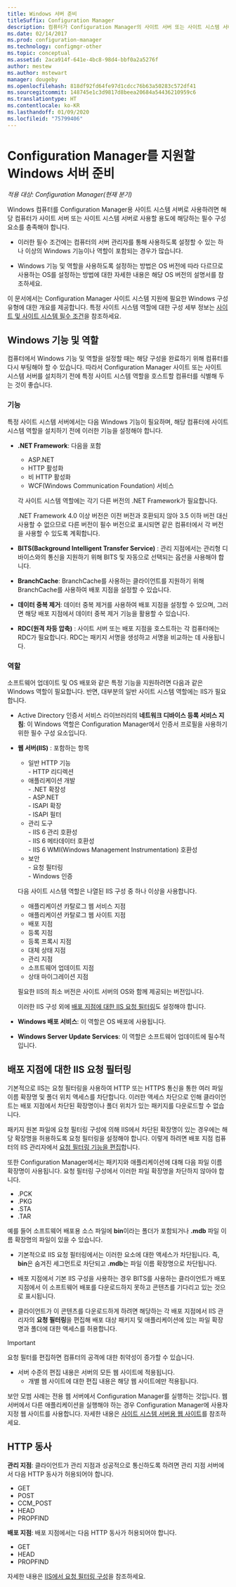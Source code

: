 ```yaml
---
title: Windows 서버 준비
titleSuffix: Configuration Manager
description: 컴퓨터가 Configuration Manager의 사이트 서버 또는 사이트 시스템 서버를 사용하기 위한 필수 구성 요소를 충족하는지 확인합니다.
ms.date: 02/14/2017
ms.prod: configuration-manager
ms.technology: configmgr-other
ms.topic: conceptual
ms.assetid: 2aca914f-641e-4bc8-98d4-bbf0a2a5276f
author: mestew
ms.author: mstewart
manager: dougeby
ms.openlocfilehash: 818df92fd64fe97d1cdcc76b63a50283c572df41
ms.sourcegitcommit: 148745e1c3d9817d8beea20684a54436210959c6
ms.translationtype: HT
ms.contentlocale: ko-KR
ms.lasthandoff: 01/09/2020
ms.locfileid: "75799406"
---
```

# <a name="prepare-windows-servers-to-support-configuration-manager"></a>Configuration Manager를 지원할 Windows 서버 준비

*적용 대상: Configuration Manager(현재 분기)*

Windows 컴퓨터를 Configuration Manager용 사이트 시스템 서버로 사용하려면 해당 컴퓨터가 사이트 서버 또는 사이트 시스템 서버로 사용할 용도에 해당하는 필수 구성 요소를 충족해야 합니다.  

- 이러한 필수 조건에는 컴퓨터의 서버 관리자를 통해 사용하도록 설정할 수 있는 하나 이상의 Windows 기능이나 역할이 포함되는 경우가 많습니다.  

- Windows 기능 및 역할을 사용하도록 설정하는 방법은 OS 버전에 따라 다르므로 사용하는 OS를 설정하는 방법에 대한 자세한 내용은 해당 OS 버전의 설명서를 참조하세요.  

이 문서에서는 Configuration Manager 사이트 시스템 지원에 필요한 Windows 구성 유형에 대한 개요를 제공합니다. 특정 사이트 시스템 역할에 대한 구성 세부 정보는 [사이트 및 사이트 시스템 필수 조건](/sccm/core/plan-design/configs/site-and-site-system-prerequisites)을 참조하세요.

##  <a name="BKMK_WinFeatures"></a> Windows 기능 및 역할  
컴퓨터에서 Windows 기능 및 역할을 설정할 때는 해당 구성을 완료하기 위해 컴퓨터를 다시 부팅해야 할 수 있습니다. 따라서 Configuration Manager 사이트 또는 사이트 시스템 서버를 설치하기 전에 특정 사이트 시스템 역할을 호스트할 컴퓨터를 식별해 두는 것이 좋습니다.

### <a name="features"></a>기능  
특정 사이트 시스템 서버에서는 다음 Windows 기능이 필요하며, 해당 컴퓨터에 사이트 시스템 역할을 설치하기 전에 이러한 기능을 설정해야 합니다.  

- **.NET Framework**: 다음을 포함  

    - ASP.NET  
    - HTTP 활성화  
    - 비 HTTP 활성화  
    - WCF(Windows Communication Foundation) 서비스  

    각 사이트 시스템 역할에는 각기 다른 버전의 .NET Framework가 필요합니다.  

    .NET Framework 4.0 이상 버전은 이전 버전과 호환되지 않아 3.5 이하 버전 대신 사용할 수 없으므로 다른 버전이 필수 버전으로 표시되면 같은 컴퓨터에서 각 버전을 사용할 수 있도록 계획합니다.  

- **BITS(Background Intelligent Transfer Service)** : 관리 지점에서는 관리형 디바이스와의 통신을 지원하기 위해 BITS 및 자동으로 선택되는 옵션을 사용해야 합니다.  

- **BranchCache**: BranchCache를 사용하는 클라이언트를 지원하기 위해 BranchCache를 사용하여 배포 지점을 설정할 수 있습니다.  

- **데이터 중복 제거**: 데이터 중복 제거를 사용하여 배포 지점을 설정할 수 있으며, 그러면 해당 배포 지점에서 데이터 중복 제거 기능을 활용할 수 있습니다.  

- **RDC(원격 차등 압축)** : 사이트 서버 또는 배포 지점을 호스트하는 각 컴퓨터에는 RDC가 필요합니다. RDC는 패키지 서명을 생성하고 서명을 비교하는 데 사용됩니다.  

### <a name="roles"></a>역할  
소프트웨어 업데이트 및 OS 배포와 같은 특정 기능을 지원하려면 다음과 같은 Windows 역할이 필요합니다. 반면, 대부분의 일반 사이트 시스템 역할에는 IIS가 필요합니다.  

- Active Directory 인증서 서비스 라이브러리의 **네트워크 디바이스 등록 서비스 지침**: 이 Windows 역할은 Configuration Manager에서 인증서 프로필을 사용하기 위한 필수 구성 요소입니다.  

- **웹 서버(IIS)** : 포함하는 항목  
    - 일반 HTTP 기능  
          - HTTP 리디렉션  
    - 애플리케이션 개발  
          - .NET 확장성  
          - ASP.NET  
          - ISAPI 확장  
          - ISAPI 필터  
    - 관리 도구  
          - IIS 6 관리 호환성  
          - IIS 6 메타데이터 호환성  
          - IIS 6 WMI(Windows Management Instrumentation) 호환성  
    - 보안  
          - 요청 필터링  
          - Windows 인증  

  다음 사이트 시스템 역할은 나열된 IIS 구성 중 하나 이상을 사용합니다.  
  - 애플리케이션 카탈로그 웹 서비스 지점  
  - 애플리케이션 카탈로그 웹 사이트 지점  
  - 배포 지점  
  - 등록 지점  
  - 등록 프록시 지점  
  - 대체 상태 지점  
  - 관리 지점  
  - 소프트웨어 업데이트 지점  
  - 상태 마이그레이션 지점     

  필요한 IIS의 최소 버전은 사이트 서버의 OS와 함께 제공되는 버전입니다.  

  이러한 IIS 구성 외에 [배포 지점에 대한 IIS 요청 필터링](#BKMK_IISFiltering)도 설정해야 합니다.  

- **Windows 배포 서비스**: 이 역할은 OS 배포에 사용됩니다.  

- **Windows Server Update Services**: 이 역할은 소프트웨어 업데이트에 필수적입니다.  


##  <a name="BKMK_IISFiltering"></a> 배포 지점에 대한 IIS 요청 필터링  
기본적으로 IIS는 요청 필터링을 사용하여 HTTP 또는 HTTPS 통신을 통한 여러 파일 이름 확장명 및 폴더 위치 액세스를 차단합니다. 이러한 액세스 차단으로 인해 클라이언트는 배포 지점에서 차단된 확장명이나 폴더 위치가 있는 패키지를 다운로드할 수 없습니다.  

패키지 원본 파일에 요청 필터링 구성에 의해 IIS에서 차단된 확장명이 있는 경우에는 해당 확장명을 허용하도록 요청 필터링을 설정해야 합니다. 이렇게 하려면 배포 지점 컴퓨터의 IIS 관리자에서 [요청 필터링 기능을 편집](https://technet.microsoft.com/library/hh831621.aspx)합니다.  

또한 Configuration Manager에서는 패키지와 애플리케이션에 대해 다음 파일 이름 확장명이 사용됩니다. 요청 필터링 구성에서 이러한 파일 확장명을 차단하지 않아야 합니다.  

- .PCK  
- .PKG  
- .STA  
- .TAR  

예를 들어 소프트웨어 배포용 소스 파일에 **bin**이라는 폴더가 포함되거나 **.mdb** 파일 이름 확장명의 파일이 있을 수 있습니다.  

- 기본적으로 IIS 요청 필터링에서는 이러한 요소에 대한 액세스가 차단됩니다. 즉, **bin**은 숨겨진 세그먼트로 차단되고 **.mdb**는 파일 이름 확장명으로 차단됩니다.  

- 배포 지점에서 기본 IIS 구성을 사용하는 경우 BITS를 사용하는 클라이언트가 배포 지점에서 이 소프트웨어 배포를 다운로드하지 못하고 콘텐츠를 기다리고 있는 것으로 표시됩니다.  

- 클라이언트가 이 콘텐츠를 다운로드하게 하려면 해당하는 각 배포 지점에서 IIS 관리자의 **요청 필터링**을 편집해 배포 대상 패키지 및 애플리케이션에 있는 파일 확장명과 폴더에 대한 액세스를 허용합니다.  

> [!IMPORTANT]  
> 요청 필터를 편집하면 컴퓨터의 공격에 대한 취약성이 증가할 수 있습니다.  
> 
> - 서버 수준의 편집 내용은 서버의 모든 웹 사이트에 적용됩니다.   
>     - 개별 웹 사이트에 대한 편집 내용은 해당 웹 사이트에만 적용됩니다.  
> 
> 보안 모범 사례는 전용 웹 서버에서 Configuration Manager를 실행하는 것입니다. 웹 서버에서 다른 애플리케이션을 실행해야 하는 경우 Configuration Manager에 사용자 지정 웹 사이트를 사용합니다. 자세한 내용은 [사이트 시스템 서버용 웹 사이트](/sccm/core/plan-design/network/websites-for-site-system-servers)를 참조하세요.  

## <a name="http-verbs"></a>HTTP 동사
**관리 지점**: 클라이언트가 관리 지점과 성공적으로 통신하도록 하려면 관리 지점 서버에서 다음 HTTP 동사가 허용되어야 합니다.  
- GET
- POST
- CCM_POST
- HEAD
- PROPFIND

**배포 지점**: 배포 지점에서는 다음 HTTP 동사가 허용되어야 합니다.
- GET
- HEAD
- PROPFIND

자세한 내용은 [IIS에서 요청 필터링 구성](https://technet.microsoft.com/library/hh831621.aspx#Verbs)을 참조하세요. 
